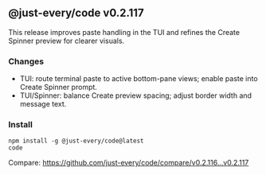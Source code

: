 ## @just-every/code v0.2.117

This release improves paste handling in the TUI and refines the Create Spinner preview for clearer visuals.

### Changes

- TUI: route terminal paste to active bottom-pane views; enable paste into Create Spinner prompt.
- TUI/Spinner: balance Create preview spacing; adjust border width and message text.

### Install

```
npm install -g @just-every/code@latest
code
```

Compare: https://github.com/just-every/code/compare/v0.2.116...v0.2.117

